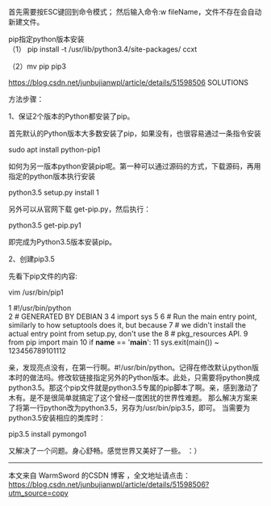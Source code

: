 首先需要按ESC键回到命令模式；
然后输入命令:w fileName，文件不存在会自动新建文件。



								            








pip指定python版本安装						
（1） pip install -t /usr/lib/python3.4/site-packages/ ccxt
     

（2）mv pip pip3

https://blog.csdn.net/junbujianwpl/article/details/51598506
SOLUTIONS

方法步骤：

1、保证2个版本的Python都安装了pip。

首先默认的Python版本大多数安装了pip，如果没有，也很容易通过一条指令安装

sudo apt install python-pip1

如何为另一版本python安装pip呢。第一种可以通过源码的方式，下载源码，再用指定的python版本执行安装

python3.5 setup.py install 1

另外可以从官网下载 get-pip.py，然后执行：



python3.5 get-pip.py1

即完成为Python3.5版本安装pip。

2、创建pip3.5

先看下pip文件的内容:

vim /usr/bin/pip1

  1 #!/usr/bin/python                                                           
  2 # GENERATED BY DEBIAN
  3 
  4 import sys
  5 
  6 # Run the main entry point, similarly to how setuptools does it, but because
  7 # we didn't install the actual entry point from setup.py, don't use the
  8 # pkg_resources API.
  9 from pip import main
 10 if __name__ == '__main__':
 11     sys.exit(main())
~                           123456789101112

亲，发现亮点没有，在第一行啊。#!/usr/bin/python。记得在修改默认python版本时的做法吗。修改软链接指定另外的Python版本。此处，只需要将python换成python3.5。那这个pip文件就是python3.5专属的pip脚本了啊。亲，感到激动了木有。是不是很简单就搞定了这个曾经一度困扰的世界性难题。 
那么解决方案来了将第一行python改为python3.5，另存为/usr/bin/pip3.5，即可。 
当需要为python3.5安装相应的类库时：

pip3.5 install pymongo1

又解决了一个问题。身心舒畅。感觉世界又美好了一些。  ：）

---------------------

本文来自 WarmSword 的CSDN 博客 ，全文地址请点击：https://blog.csdn.net/junbujianwpl/article/details/51598506?utm_source=copy 
